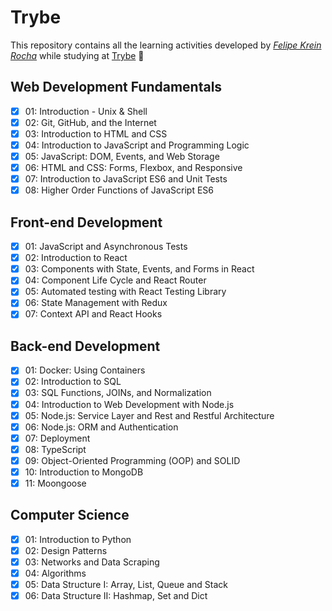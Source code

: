 # Trybe

This repository contains all the learning activities developed by _[Felipe Krein Rocha](https://www.linkedin.com/in/felipe-krein-rocha/)_ while studying at [Trybe](https://www.betrybe.com/) :rocket:

## Web Development Fundamentals

- [x] 01: Introduction - Unix & Shell
- [x] 02: Git, GitHub, and the Internet
- [x] 03: Introduction to HTML and CSS
- [x] 04: Introduction to JavaScript and Programming Logic
- [x] 05: JavaScript: DOM, Events, and Web Storage
- [x] 06: HTML and CSS: Forms, Flexbox, and Responsive
- [x] 07: Introduction to JavaScript ES6 and Unit Tests
- [x] 08: Higher Order Functions of JavaScript ES6

## Front-end Development

- [x] 01: JavaScript and Asynchronous Tests
- [x] 02: Introduction to React
- [x] 03: Components with State, Events, and Forms in React
- [x] 04: Component Life Cycle and React Router
- [x] 05: Automated testing with React Testing Library
- [x] 06: State Management with Redux
- [x] 07: Context API and React Hooks

## Back-end Development

- [x] 01: Docker: Using Containers
- [x] 02: Introduction to SQL
- [x] 03: SQL Functions, JOINs, and Normalization
- [x] 04: Introduction to Web Development with Node.js
- [x] 05: Node.js: Service Layer and Rest and Restful Architecture
- [x] 06: Node.js: ORM and Authentication
- [x] 07: Deployment
- [x] 08: TypeScript
- [x] 09: Object-Oriented Programming (OOP) and SOLID
- [x] 10: Introduction to MongoDB
- [x] 11: Moongoose

## Computer Science

- [x] 01: Introduction to Python
- [x] 02: Design Patterns
- [X] 03: Networks and Data Scraping
- [x] 04: Algorithms
- [x] 05: Data Structure I: Array, List, Queue and Stack
- [x] 06: Data Structure II: Hashmap, Set and Dict
